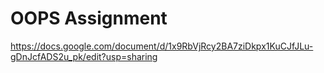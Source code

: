 # OOPS Assignment

https://docs.google.com/document/d/1x9RbVjRcy2BA7ziDkpx1KuCJfJLu-gDnJcfADS2u_pk/edit?usp=sharing
